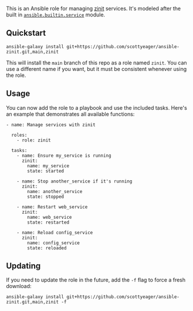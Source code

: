 This is an Ansible role for managing [zinit](https://github.com/threefoldtech/zinit) services. It's modeled after the built in [`ansible.builtin.service`](https://docs.ansible.com/ansible/latest/collections/ansible/builtin/service_module.html) module.

## Quickstart

```
ansible-galaxy install git+https://github.com/scottyeager/ansible-zinit.git,main,zinit
```

This will install the `main` branch of this repo as a role named `zinit`. You can use a different name if you want, but it must be consistent whenever using the role.

## Usage
You can now add the role to a playbook and use the included tasks. Here's an example that demonstrates all available functions:

```
- name: Manage services with zinit

  roles:
    - role: zinit

  tasks:
    - name: Ensure my_service is running
      zinit:
        name: my_service
        state: started

    - name: Stop another_service if it's running
      zinit:
        name: another_service
        state: stopped

    - name: Restart web_service
      zinit:
        name: web_service
        state: restarted

    - name: Reload config_service
      zinit:
        name: config_service
        state: reloaded
```

## Updating

If you need to update the role in the future, add the `-f` flag to force a fresh download:

```
ansible-galaxy install git+https://github.com/scottyeager/ansible-zinit.git,main,zinit -f
```
